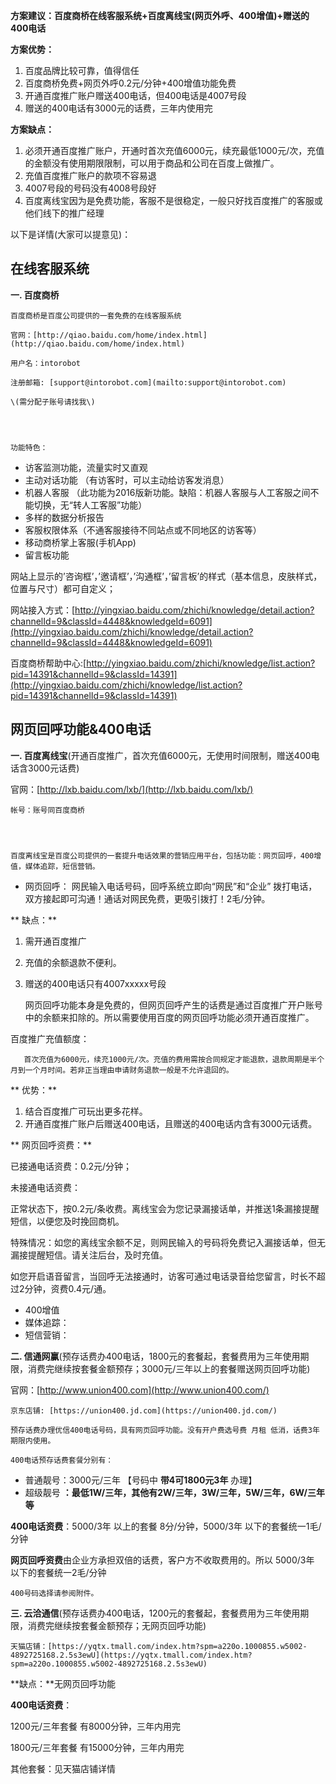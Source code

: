 **方案建议：百度商桥在线客服系统+百度离线宝\(网页外呼、400增值\)+赠送的400电话**

**方案优势：**

1. 百度品牌比较可靠，值得信任
2. 百度商桥免费+网页外呼0.2元/分钟+400增值功能免费
3. 开通百度推广账户赠送400电话，但400电话是4007号段
4. 赠送的400电话有3000元的话费，三年内使用完

**方案缺点：**

1. 必须开通百度推广账户，开通时首次充值6000元，续充最低1000元/次，充值的金额没有使用期限限制，可以用于商品和公司在百度上做推广。
2. 充值百度推广账户的款项不容易退
3. 4007号段的号码没有4008号段好
4. 百度离线宝因为是免费功能，客服不是很稳定，一般只好找百度推广的客服或他们线下的推广经理

以下是详情\(大家可以提意见\)：

## 在线客服系统

**一. 百度商桥**

```
百度商桥是百度公司提供的一套免费的在线客服系统

官网：[http://qiao.baidu.com/home/index.html](http://qiao.baidu.com/home/index.html)

用户名：intorobot

注册邮箱: [support@intorobot.com](mailto:support@intorobot.com)

\(需分配子账号请找我\)




功能特色：
```

* 访客监测功能，流量实时又直观
* 主动对话功能 （有访客时，可以主动给访客发消息）
* 机器人客服
  （此功能为2016版新功能。缺陷：机器人客服与人工客服之间不能切换，无“转人工客服”功能）
* 多样的数据分析报告
* 客服权限体系（不通客服接待不同站点或不同地区的访客等）
* 移动商桥掌上客服\(手机App\)
* 留言板功能

网站上显示的’咨询框’，’邀请框’，’沟通框’，’留言板’的样式（基本信息，皮肤样式，位置与尺寸）都可自定义；

网站接入方式：[http://yingxiao.baidu.com/zhichi/knowledge/detail.action?channelId=9&classId=4448&knowledgeId=6091](http://yingxiao.baidu.com/zhichi/knowledge/detail.action?channelId=9&classId=4448&knowledgeId=6091)

百度商桥帮助中心:[http://yingxiao.baidu.com/zhichi/knowledge/list.action?pid=14391&channelId=9&classId=14391](http://yingxiao.baidu.com/zhichi/knowledge/list.action?pid=14391&channelId=9&classId=14391)

## **网页回呼功能&400电话**

**一. 百度离线宝**\(开通百度推广，首次充值6000元，无使用时间限制，赠送400电话含3000元话费\)

官网：[http://lxb.baidu.com/lxb/](http://lxb.baidu.com/lxb/)

```
帐号：账号同百度商桥




百度离线宝是百度公司提供的一套提升电话效果的营销应用平台，包括功能：网页回呼，400增值，媒体追踪，短信营销。
```

* 网页回呼：
  网民输入电话号码，回呼系统立即向“网民”和“企业” 拨打电话，双方接起即可沟通！通话对网民免费，更吸引拨打！2毛/分钟。

**    缺点：**

1. 需开通百度推广
2. 充值的余额退款不便利。
3. 赠送的400电话只有4007xxxxx号段

   网页回呼功能本身是免费的，但网页回呼产生的话费是通过百度推广开户账号中的余额来扣除的。所以需要使用百度的网页回呼功能必须开通百度推广。

百度推广充值额度：

```
   首次充值为6000元，续充1000元/次。充值的费用需按合同规定才能退款，退款周期是半个月到一个月时间。若非正当理由申请财务退款一般是不允许退回的。
```

**         优势：**

1. 结合百度推广可玩出更多花样。
2. 开通百度推广账户后赠送400电话，且赠送的400电话内含有3000元话费。

**    网页回呼资费：**

已接通电话资费：0.2元/分钟；

未接通电话资费：

正常状态下，按0.2元/条收费。离线宝会为您记录漏接话单，并推送1条漏接提醒短信，以便您及时挽回商机。

特殊情况：如您的离线宝余额不足，则网民输入的号码将免费记入漏接话单，但无漏接提醒短信。请关注后台，及时充值。

如您开启语音留言，当回呼无法接通时，访客可通过电话录音给您留言，时长不超过2分钟，资费0.4元/通。

* 400增值
* 媒体追踪：
* 短信营销：

**二. 信通网赢**\(预存话费办400电话，1800元的套餐起，套餐费用为三年使用期限，消费完继续按套餐金额预存；3000元/三年以上的套餐赠送网页回呼功能\)

官网：[http://www.union400.com](http://www.union400.com/)

```
京东店铺: [https://union400.jd.com](https://union400.jd.com/)

预存话费办理优信400电话号码，具有网页回呼功能。没有开户费选号费 月租 低消，话费3年期限内使用。

400电话预存话费套餐分别有：
```

* 普通靓号：3000元/三年 【号码中
  **带4可1800元3年**
  办理】
* 超级靓号
  **：最低1W/三年，其他有2W/三年，3W/三年，5W/三年，6W/三年等**

**400电话资费**：5000/3年 以上的套餐 8分/分钟，5000/3年 以下的套餐统一1毛/分钟

**网页回呼资费**由企业方承担双倍的话费，客户方不收取费用的。所以 5000/3年 以下的套餐统一2毛/分钟

```
400号码选择请参阅附件。
```

**三. 云洽通信**\(预存话费办400电话，1200元的套餐起，套餐费用为三年使用期限，消费完继续按套餐金额预存；无网页回呼功能\)

```
天猫店铺：[https://yqtx.tmall.com/index.htm?spm=a220o.1000855.w5002-4892725168.2.5s3ewU](https://yqtx.tmall.com/index.htm?spm=a220o.1000855.w5002-4892725168.2.5s3ewU)
```

**缺点：**无网页回呼功能

**400电话资费**：

1200元/三年套餐 有8000分钟，三年内用完

1800元/三年套餐 有15000分钟，三年内用完

其他套餐：见天猫店铺详情

